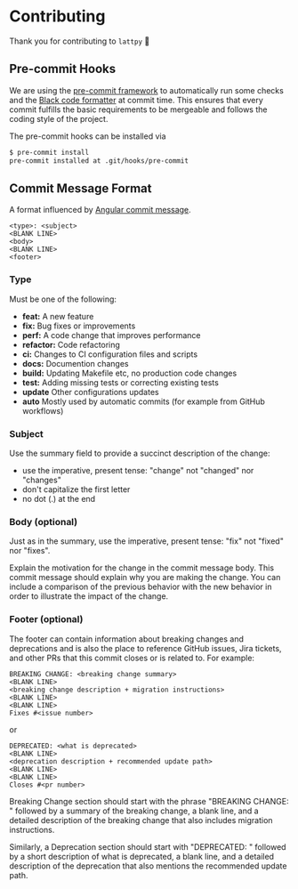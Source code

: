 # Contributing

Thank you for contributing to `lattpy` :tada:

## Pre-commit Hooks

We are using the [pre-commit framework](https://pre-commit.com/) to automatically run
some checks and the [Black code formatter](https://github.com/psf/black) at commit time.
This ensures that every commit fulfills the basic requirements to be mergeable and
follows the coding style of the project.

The pre-commit hooks can be installed via
````sh
$ pre-commit install
pre-commit installed at .git/hooks/pre-commit
````

## Commit Message Format

A format influenced by [Angular commit message].

```text
<type>: <subject>
<BLANK LINE>
<body>
<BLANK LINE>
<footer>
```

### Type

Must be one of the following:

- **feat:** A new feature
- **fix:** Bug fixes or improvements
- **perf:** A code change that improves performance
- **refactor:** Code refactoring
- **ci:** Changes to CI configuration files and scripts
- **docs:** Documention changes
- **build:** Updating Makefile etc, no production code changes
- **test:** Adding missing tests or correcting existing tests
- **update** Other configurations updates
- **auto** Mostly used by automatic commits (for example from GitHub workflows)

### Subject

Use the summary field to provide a succinct description of the change:
- use the imperative, present tense: "change" not "changed" nor "changes"
- don't capitalize the first letter
- no dot (.) at the end

### Body (optional)

Just as in the summary, use the imperative, present tense: "fix" not "fixed" nor "fixes".

Explain the motivation for the change in the commit message body.
This commit message should explain why you are making the change. You can include a comparison of the previous behavior with the new behavior in order to illustrate the impact of the change.

### Footer (optional)

The footer can contain information about breaking changes and deprecations and is also the place to reference GitHub issues, Jira tickets, and other PRs that this commit closes or is related to. For example:
```
BREAKING CHANGE: <breaking change summary>
<BLANK LINE>
<breaking change description + migration instructions>
<BLANK LINE>
<BLANK LINE>
Fixes #<issue number>
```

or

```
DEPRECATED: <what is deprecated>
<BLANK LINE>
<deprecation description + recommended update path>
<BLANK LINE>
<BLANK LINE>
Closes #<pr number>
```

Breaking Change section should start with the phrase "BREAKING CHANGE: " followed by a summary of the breaking change, a blank line, and a detailed description of the breaking change that also includes migration instructions.

Similarly, a Deprecation section should start with "DEPRECATED: " followed by a short description of what is deprecated, a blank line, and a detailed description of the deprecation that also mentions the recommended update path.

[Angular commit message]: https://github.com/angular/angular/blob/master/CONTRIBUTING.md#commit-message-format

